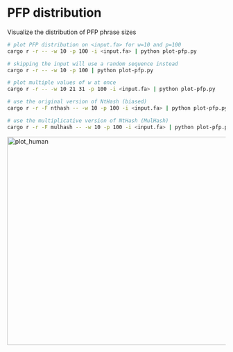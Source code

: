 # PFP distribution

Visualize the distribution of PFP phrase sizes

```sh
# plot PFP distribution on <input.fa> for w=10 and p=100
cargo r -r -- -w 10 -p 100 -i <input.fa> | python plot-pfp.py

# skipping the input will use a random sequence instead
cargo r -r -- -w 10 -p 100 | python plot-pfp.py

# plot multiple values of w at once
cargo r -r -- -w 10 21 31 -p 100 -i <input.fa> | python plot-pfp.py

# use the original version of NtHash (biased)
cargo r -r -F nthash -- -w 10 -p 100 -i <input.fa> | python plot-pfp.py

# use the multiplicative version of NtHash (MulHash)
cargo r -r -F mulhash -- -w 10 -p 100 -i <input.fa> | python plot-pfp.py
```

<img width="640" height="480" alt="plot_human" src="https://github.com/user-attachments/assets/8065067e-e265-4f0e-82d4-076a52162f90" />
